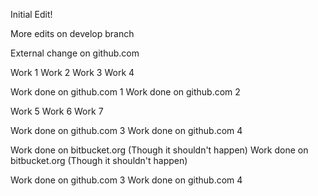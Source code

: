 Initial Edit!


More edits on develop branch

External change on github.com

Work 1
Work 2
Work 3
Work 4

Work done on github.com 1
Work done on github.com 2

Work 5
Work 6
Work 7

Work done on github.com 3
Work done on github.com 4

Work done on bitbucket.org (Though it shouldn't happen)
Work done on bitbucket.org (Though it shouldn't happen)

Work done on github.com 3
Work done on github.com 4
